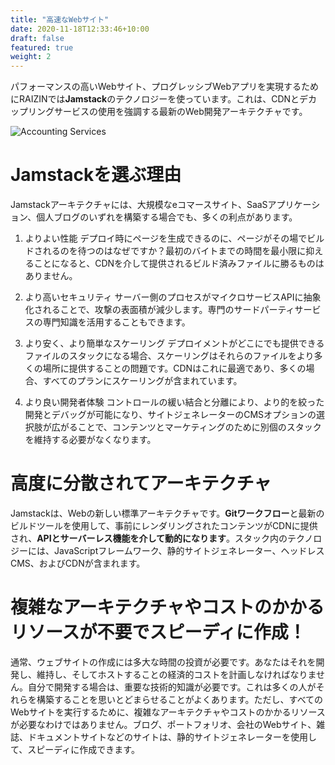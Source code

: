 ```yaml
---
title: "高速なWebサイト"
date: 2020-11-18T12:33:46+10:00
draft: false
featured: true
weight: 2
---
```


パフォーマンスの高いWebサイト、プログレッシブWebアプリを実現するためにRAIZINでは**Jamstack**のテクノロジーを使っています。これは、CDNとデカップリングサービスの使用を強調する最新のWeb開発アーキテクチャです。

![Accounting Services](/images/post/austin-distel-nGc5RT2HmF0-unsplash.jpg)

# Jamstackを選ぶ理由

Jamstackアーキテクチャには、大規模なeコマースサイト、SaaSアプリケーション、個人ブログのいずれを構築する場合でも、多くの利点があります。

1. よりよい性能
デプロイ時にページを生成できるのに、ページがその場でビルドされるのを待つのはなぜですか？最初のバイトまでの時間を最小限に抑えることになると、CDNを介して提供されるビルド済みファイルに勝るものはありません。

2. より高いセキュリティ
サーバー側のプロセスがマイクロサービスAPIに抽象化されることで、攻撃の表面積が減少します。専門のサードパーティサービスの専門知識を活用することもできます。

3. より安く、より簡単なスケーリング
デプロイメントがどこにでも提供できるファイルのスタックになる場合、スケーリングはそれらのファイルをより多くの場所に提供することの問題です。CDNはこれに最適であり、多くの場合、すべてのプランにスケーリングが含まれています。

4. より良い開発者体験
コントロールの緩い結合と分離により、より的を絞った開発とデバッグが可能になり、サイトジェネレーターのCMSオプションの選択肢が広がることで、コンテンツとマーケティングのために別個のスタックを維持する必要がなくなります。

# 高度に分散されてアーキテクチャ

Jamstackは、Webの新しい標準アーキテクチャです。**Gitワークフロー**と最新のビルドツールを使用して、事前にレンダリングされたコンテンツがCDNに提供され、**APIとサーバーレス機能を介して動的になります**。スタック内のテクノロジーには、JavaScriptフレームワーク、静的サイトジェネレーター、ヘッドレスCMS、およびCDNが含まれます。

# 複雑なアーキテクチャやコストのかかるリソースが不要でスピーディに作成！
通常、ウェブサイトの作成には多大な時間の投資が必要です。あなたはそれを開発し、維持し、そしてホストすることの経済的コストを計画しなければなりません。自分で開発する場合は、重要な技術的知識が必要です。これは多くの人がそれらを構築することを思いとどまらせることがよくあります。ただし、すべてのWebサイトを実行するために、複雑なアーキテクチャやコストのかかるリソースが必要なわけではありません。ブログ、ポートフォリオ、会社のWebサイト、雑誌、ドキュメントサイトなどのサイトは、静的サイトジェネレーターを使用して、スピーディに作成できます。